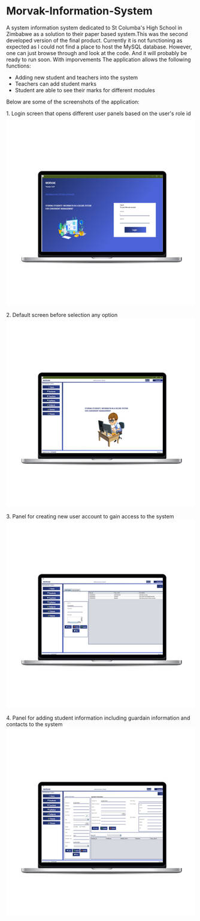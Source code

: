 # Morvak-Information-System

A system information system dedicated to St Columba's High School in Zimbabwe as a solution to their paper based system.This was the second developed version of the final product. Currently it is not functioning as expected as I could not find a place to host the MySQL database.
However, one can just browse through and look at the code. And it will probably be ready to run soon. With imporvements
The application allows the following functions:
* Adding new student and teachers into the system
* Teachers can add student marks
* Student are able to see their marks for different modules

Below are some of the screenshots of the application:

<p align="left">1. Login screen that opens different user panels based on the user's role id <img src="https://github.com/TOLANY-LANNIE/Morvak-Information-System/blob/master/screenshots/image_edit_0.png"/>

<p align="left">2. Default screen before selection any option                                <img src="https://github.com/TOLANY-LANNIE/Morvak-Information-System/blob/master/screenshots/image_edit_1.png"/>

<p align="left">3. Panel for creating new user account to gain access to the system <img src="https://github.com/TOLANY-LANNIE/Morvak-Information-System/blob/master/screenshots/image_edit_2.png"/>

<p align="left">4. Panel for adding student information including guardain information and contacts to the system<img src="https://github.com/TOLANY-LANNIE/Morvak-Information-System/blob/master/screenshots/image_edit_3.png"/>




